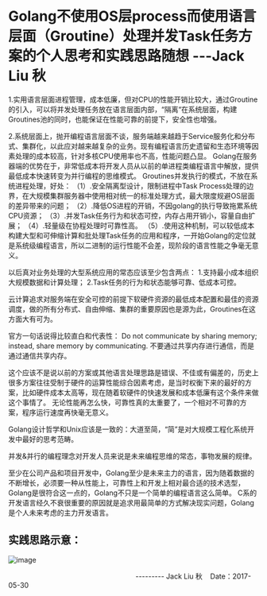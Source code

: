 # Golang不使用OS层process而使用语言层面（Groutine）处理并发Task任务方案的个人思考和实践思路随想 ---Jack Liu 秋

1.实用语言层面进程管理，成本低廉，但对CPU的性能开销比较大，通过Groutine的引入，可以将并发处理任务放在语言层面内部，“隔离“在系统层面，构建Groutines池的同时，也能保证在性能可靠的前提下，安全性也增强。

2.系统层面上，抛开编程语言层面不谈，服务端越来越趋于Service服务化和分布式、集群化，以此应对越来越复杂的业务。现有编程语言历史遗留和生态环境等因素处理的成本较高，针对多核CPU使用率也不高，性能问题凸显。
Golang在服务器端的优势在于，非常低成本将开发人员从以前的单进程类编程语言中解放，提供最低成本快速转变为并行编程的思维模式。
Groutines并发执行的模式，不放在系统进程处理，好处：
（1）.安全隔离型设计，限制进程中Task Process处理的边界，在大规模集群服务器中使用相对统一的标准处理方式，最大限度规避OS层面的差异带来的问题；
（2）.降低OS进程的开销，不因golang的执行导致拖累系统CPU资源；
（3）.并发Task任务行为和状态可控，内存占用开销小，容量自由扩展；
（4）.轻量级在协程处理时可靠性高。
（5）.使用这种机制，可以较低成本构建大型和可伸缩计算和批处理Task任务的应用和程序，一开始Golang的定位就是系统级编程语言，所以二进制的运行性能不会差，现阶段的语言性能之争毫无意义。

以后真对业务处理的大型系统应用的常态应该至少包含两点：
1.支持最小成本组织大规模数据和计算处理；
2.Task任务的行为和状态能够可靠、低成本可控。

云计算追求对服务端在安全可控的前提下软硬件资源的最低成本配置和最佳的资源调度，做的所有分布式、自由伸缩、集群的重要原因也是源为此，Groutines在这方面大有可为。

官方一句话说得比较直白和代表性：
Do not communicate by sharing memory; instead, share memory by communicating.
不要通过共享内存进行通信，而是通过通信共享内存。

这个应该不是说以前的方案或其他语言处理思路是错误、不佳或有偏差的，历史上很多方案往往受制于硬件的运算性能综合因素考虑，是当时权衡下来的最好的方案，比如硬件成本太高等，现在随着软硬件的快速发展和成本低廉有这个条件来做这个事情了。
无论性能再怎么快，可靠性真的太重要了，一个相对不可靠的方案，程序运行速度再快毫无意义。

Golang设计哲学和Unix应该是一致的：大道至简，“简”是对大规模工程化系统开发中最好的思考范畴。

并发&并行的编程理念对开发人员来说是未来编程思维的常态，事物发展的规律。

至少在公司产品和项目开发中，Golang至少是未来主力的语言，因为随着数据的不断增长，必须要一种从性能上，可靠性上和开发上相对最合适的技术选型，Golang是很符合这一点的，Golang不只是一个简单的编程语言这么简单。
C系的开发语言经久不衰很重要的原因就是追求用最简单的方式解决现实问题，Golang是个人未来考虑的主力开发语言。
## 实践思路示意：
 ![image](https://github.com/ljqiu/golangnote/blob/master/Golang%E5%B9%B6%E5%8F%91%E4%B8%9A%E5%8A%A1%E5%A4%84%E7%90%86%E5%AE%9E%E8%B7%B5%E6%80%9D%E8%B7%AF%E4%B8%AA%E4%BA%BA%E6%80%9D%E8%80%83%20Jack%20Liu%20%E7%A7%8B%20%EF%BC%882017-05-30%EF%BC%89.jpg)

                                                                  --------- Jack Liu 秋    Date：2017-05-30
